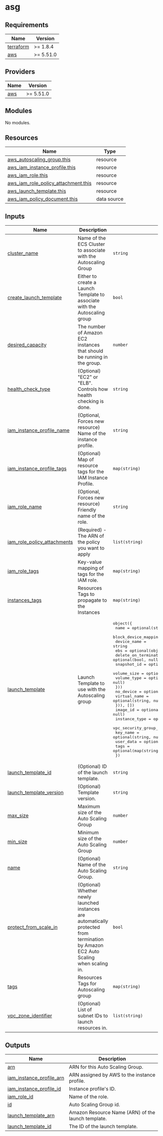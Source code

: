 <!-- BEGIN_TF_DOCS -->
# asg

## Requirements

| Name | Version |
|------|---------|
| <a name="requirement_terraform"></a> [terraform](#requirement\_terraform) | >=  1.8.4 |
| <a name="requirement_aws"></a> [aws](#requirement\_aws) | >= 5.51.0 |

## Providers

| Name | Version |
|------|---------|
| <a name="provider_aws"></a> [aws](#provider\_aws) | >= 5.51.0 |

## Modules

No modules.

## Resources

| Name | Type |
|------|------|
| [aws_autoscaling_group.this](https://registry.terraform.io/providers/hashicorp/aws/latest/docs/resources/autoscaling_group) | resource |
| [aws_iam_instance_profile.this](https://registry.terraform.io/providers/hashicorp/aws/latest/docs/resources/iam_instance_profile) | resource |
| [aws_iam_role.this](https://registry.terraform.io/providers/hashicorp/aws/latest/docs/resources/iam_role) | resource |
| [aws_iam_role_policy_attachment.this](https://registry.terraform.io/providers/hashicorp/aws/latest/docs/resources/iam_role_policy_attachment) | resource |
| [aws_launch_template.this](https://registry.terraform.io/providers/hashicorp/aws/latest/docs/resources/launch_template) | resource |
| [aws_iam_policy_document.this](https://registry.terraform.io/providers/hashicorp/aws/latest/docs/data-sources/iam_policy_document) | data source |

## Inputs

| Name | Description | Type | Default | Required |
|------|-------------|------|---------|:--------:|
| <a name="input_cluster_name"></a> [cluster\_name](#input\_cluster\_name) | Name of the ECS Cluster to associate with the Autoscaling Group | `string` | n/a | yes |
| <a name="input_create_launch_template"></a> [create\_launch\_template](#input\_create\_launch\_template) | Either to create a Launch Template to associate with the Autoscaling group | `bool` | `true` | no |
| <a name="input_desired_capacity"></a> [desired\_capacity](#input\_desired\_capacity) | The number of Amazon EC2 instances that should be running in the group. | `number` | n/a | yes |
| <a name="input_health_check_type"></a> [health\_check\_type](#input\_health\_check\_type) | (Optional) "EC2" or "ELB". Controls how health checking is done. | `string` | `"EC2"` | no |
| <a name="input_iam_instance_profile_name"></a> [iam\_instance\_profile\_name](#input\_iam\_instance\_profile\_name) | (Optional, Forces new resource) Name of the instance profile. | `string` | `null` | no |
| <a name="input_iam_instance_profile_tags"></a> [iam\_instance\_profile\_tags](#input\_iam\_instance\_profile\_tags) | (Optional) Map of resource tags for the IAM Instance Profile. | `map(string)` | `{}` | no |
| <a name="input_iam_role_name"></a> [iam\_role\_name](#input\_iam\_role\_name) | (Optional, Forces new resource) Friendly name of the role. | `string` | `null` | no |
| <a name="input_iam_role_policy_attachments"></a> [iam\_role\_policy\_attachments](#input\_iam\_role\_policy\_attachments) | (Required) - The ARN of the policy you want to apply | `list(string)` | <pre>[<br>  "arn:aws:iam::aws:policy/service-role/AmazonEC2ContainerServiceforEC2Role"<br>]</pre> | no |
| <a name="input_iam_role_tags"></a> [iam\_role\_tags](#input\_iam\_role\_tags) | Key-value mapping of tags for the IAM role. | `map(string)` | `{}` | no |
| <a name="input_instances_tags"></a> [instances\_tags](#input\_instances\_tags) | Resources Tags to propagate to the Instances | `map(string)` | `{}` | no |
| <a name="input_launch_template"></a> [launch\_template](#input\_launch\_template) | Launch Template to use with the Autoscaling group | <pre>object({<br>    name = optional(string, null)<br>    block_device_mappings = optional(list(object({<br>      device_name = string<br>      ebs = optional(object({<br>        delete_on_termination = optional(bool, null)<br>        snapshot_id           = optional(string, null)<br>        volume_size           = optional(number, null)<br>        volume_type           = optional(string, null)<br>      }))<br>      no_device    = optional(any, null)<br>      virtual_name = optional(string, null)<br>    })), [])<br>    image_id               = optional(string, null)<br>    instance_type          = optional(string, null)<br>    vpc_security_group_ids = optional(list(string), [])<br>    key_name               = optional(string, null)<br>    user_data              = optional(string, null)<br>    tags                   = optional(map(string), {})<br>  })</pre> | `{}` | no |
| <a name="input_launch_template_id"></a> [launch\_template\_id](#input\_launch\_template\_id) | (Optional) ID of the launch template. | `string` | `null` | no |
| <a name="input_launch_template_version"></a> [launch\_template\_version](#input\_launch\_template\_version) | (Optional) Template version. | `string` | `"$Latest"` | no |
| <a name="input_max_size"></a> [max\_size](#input\_max\_size) | Maximum size of the Auto Scaling Group | `number` | n/a | yes |
| <a name="input_min_size"></a> [min\_size](#input\_min\_size) | Minimum size of the Auto Scaling Group | `number` | n/a | yes |
| <a name="input_name"></a> [name](#input\_name) | (Optional) Name of the Auto Scaling Group. | `string` | `null` | no |
| <a name="input_protect_from_scale_in"></a> [protect\_from\_scale\_in](#input\_protect\_from\_scale\_in) | (Optional) Whether newly launched instances are automatically protected from termination by Amazon EC2 Auto Scaling when scaling in. | `bool` | `false` | no |
| <a name="input_tags"></a> [tags](#input\_tags) | Resources Tags for Autoscaling group | `map(string)` | `{}` | no |
| <a name="input_vpc_zone_identifier"></a> [vpc\_zone\_identifier](#input\_vpc\_zone\_identifier) | (Optional) List of subnet IDs to launch resources in. | `list(string)` | `[]` | no |

## Outputs

| Name | Description |
|------|-------------|
| <a name="output_arn"></a> [arn](#output\_arn) | ARN for this Auto Scaling Group. |
| <a name="output_iam_instance_profile_arn"></a> [iam\_instance\_profile\_arn](#output\_iam\_instance\_profile\_arn) | ARN assigned by AWS to the instance profile. |
| <a name="output_iam_instance_profile_id"></a> [iam\_instance\_profile\_id](#output\_iam\_instance\_profile\_id) | Instance profile's ID. |
| <a name="output_iam_role_id"></a> [iam\_role\_id](#output\_iam\_role\_id) | Name of the role. |
| <a name="output_id"></a> [id](#output\_id) | Auto Scaling Group id. |
| <a name="output_launch_template_arn"></a> [launch\_template\_arn](#output\_launch\_template\_arn) | Amazon Resource Name (ARN) of the launch template. |
| <a name="output_launch_template_id"></a> [launch\_template\_id](#output\_launch\_template\_id) | The ID of the launch template. |
<!-- END_TF_DOCS -->
